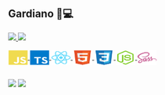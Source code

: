 ## Gardiano 🏻💻

 <div>
  <a href="https://github.com/Gardiano">
  <img height="180em" src="https://github-readme-stats.vercel.app/api?username=Gardiano&show_icons=true&theme=tokyonight&include_all_commits=true&count_private=true" />
  <img height="180em" src="https://github-readme-stats.vercel.app/api/top-langs/?username=Gardiano&layout=compact&langs_count=7&theme=tokyonight" />
</div>
 
<div style="display: inline_block"><br>
  <img align="center" alt="gard-Js" height="30" width="40" src="https://raw.githubusercontent.com/devicons/devicon/master/icons/javascript/javascript-plain.svg">
  <img align="center" alt="gard-Ts" height="30" width="40" src="https://raw.githubusercontent.com/devicons/devicon/master/icons/typescript/typescript-plain.svg">
  <img align="center" alt="gard-React" height="30" width="40" src="https://raw.githubusercontent.com/devicons/devicon/master/icons/react/react-original.svg">
  <img align="center" alt="gard-HTML" height="30" width="40" src="https://raw.githubusercontent.com/devicons/devicon/master/icons/html5/html5-original.svg">
  <img align="center" alt="gard-CSS" height="30" width="40" src="https://raw.githubusercontent.com/devicons/devicon/master/icons/css3/css3-original.svg">
  <img align="center" alt="gard-nodeJS" height="30" width="40" src="https://raw.githubusercontent.com/devicons/devicon/master/icons/nodejs/nodejs-original.svg">
   <img align="center" alt="gard-nodeJS" height="30" width="40" src="https://raw.githubusercontent.com/devicons/devicon/master/icons/sass/sass-original.svg">
</div>
  
  
  ##
  
  
<div> 
  <a href="https://instagram.com/Gardianoz" target="_blank"><img src="https://img.shields.io/badge/-Instagram-d74242?style=for-the-badge&logo=instagram&logoColor=white" target="_blank"></a>
  <a href="https://www.linkedin.com/in/jo%C3%A3o-paulo-nascimento-gardiano-34004517b/" target="_blank"><img src="https://img.shields.io/badge/-LinkedIn-%230077B5?style=for-the-badge&logo=linkedin&logoColor=white" target="_blank"></a>  
</div>
